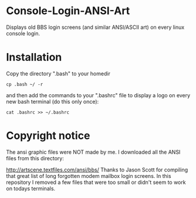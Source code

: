 Console-Login-ANSI-Art
=======================

Displays old BBS login screens (and similar ANSI/ASCII art) on every linux console login.

Installation
============
Copy the directory ".bash" to your homedir
```
cp .bash ~/ -r
```

and then add the commands to your ".bashrc" file to display a logo on every new bash terminal (do this only once):
```
cat .bashrc >> ~/.bashrc
```

Copyright notice
================
The ansi graphic files were NOT made by me. 
I downloaded all the ANSI files from this directory: 

http://artscene.textfiles.com/ansi/bbs/
Thanks to Jason Scott for compiling that great list of long forgotten modem mailbox login screens.
In this repository I removed a few files that were too small or didn't seem to work on todays terminals.
